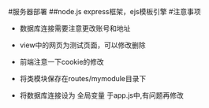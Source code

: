 #服务器部署
##node.js express框架，ejs模板引擎
#注意事项
+ 数据库连接需要注意更改账号和地址
+ view中的网页为测试页面，可以修改删除
+ 前端注意一下cookie的修改

+ 将类模块保存在routes/mymodule目录下
+ 将数据库连接设为 全局变量 于app.js中,有问题再修改